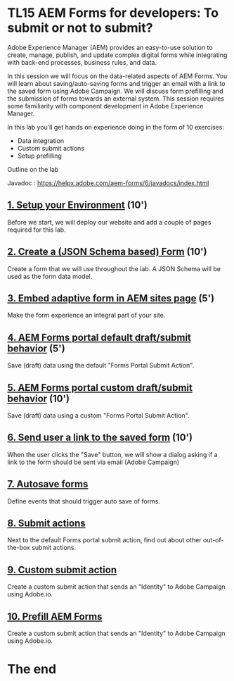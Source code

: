 # TL15 AEM Forms for developers: To submit or not to submit?

Adobe Experience Manager (AEM) provides an easy-to-use solution to create, manage, publish, and update complex digital forms while integrating with back-end processes, business rules, and data.
 
In this session we will focus on the data-related aspects of AEM Forms. You will learn about saving/auto-saving forms and trigger an email with a link to the saved form using Adobe Campaign. We will discuss form prefilling and the submission of forms towards an external system. This session requires some familiarity with component development in Adobe Experience Manager.
 
In this lab you’ll get hands on experience doing in the form of 10 exercises:

* Data  integration
* Custom submit actions
* Setup prefilling

Outline on the lab

Javadoc : https://helpx.adobe.com/aem-forms/6/javadocs/index.html

## [1. Setup your Environment](exercise1/README.md) (10')

Before we start, we will deploy our website and add a couple of pages required for this lab.

## [2. Create a (JSON Schema based) Form](exercise2/README.md) (10')

Create a form that we will use throughout the lab. A JSON Schema will be used as the form data model.

## [3. Embed adaptive form in AEM sites page](exercise3/README.md) (5')

Make the form experience an integral part of your site.

## [4. AEM Forms portal default draft/submit behavior](exercise4/README.md) (5')

Save (draft) data using the default "Forms Portal Submit Action".

## [5. AEM Forms portal custom draft/submit behavior](exercise5/README.md) (10')

Save (draft) data using a custom "Forms Portal Submit Action".

## [6. Send user a link to the saved form](exercise6/README.md) (10')

When the user clicks the "Save" button, we will show a dialog asking if a link to the form should be sent via email (Adobe Campaign)

## [7. Autosave forms](exercise7/README.md)

Define events that should trigger auto save of forms.

## [8. Submit actions](exercise8/README.md)

Next to the default Forms portal submit action, find out about other out-of-the-box submit actions. 

## [9. Custom submit action](exercise9/README.md)

Create a custom submit action that sends an "Identity" to Adobe Campaign using Adobe.io.

## [10. Prefill AEM Forms](exercise10/README.md)

Create a custom submit action that sends an "Identity" to Adobe Campaign using Adobe.io.

# The end
